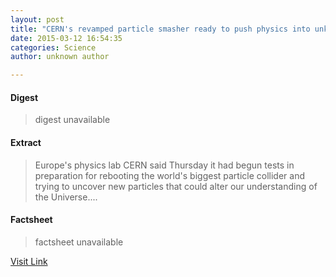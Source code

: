 ```yaml
---
layout: post
title: "CERN's revamped particle smasher ready to push physics into unknown"
date: 2015-03-12 16:54:35
categories: Science
author: unknown author

---
```



#### Digest
>digest unavailable

#### Extract
>Europe's physics lab CERN said Thursday it had begun tests in preparation for rebooting the world's biggest particle collider and trying to uncover new particles that could alter our understanding of the Universe....

#### Factsheet
>factsheet unavailable

[Visit Link](http://phys.org/news345383666.html)


